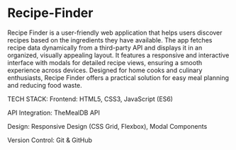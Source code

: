 # Recipe-Finder
Recipe Finder is a user-friendly web application that helps users discover recipes based on the ingredients they have available. The app fetches recipe data dynamically from a third-party API and displays it in an organized, visually appealing layout. It features a responsive and interactive interface with modals for detailed recipe views, ensuring a smooth experience across devices. Designed for home cooks and culinary enthusiasts, Recipe Finder offers a practical solution for easy meal planning and reducing food waste.


TECH STACK:
Frontend: HTML5, CSS3, JavaScript (ES6)

API Integration: TheMealDB API

Design: Responsive Design (CSS Grid, Flexbox), Modal Components

Version Control: Git & GitHub
